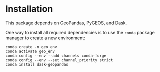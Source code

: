 # Installation

This package depends on GeoPandas, PyGEOS, and Dask.

One way to install all required dependencies is to use the ``conda`` package manager to
create a new environment:

```shell
conda create -n geo_env
conda activate geo_env
conda config --env --add channels conda-forge
conda config --env --set channel_priority strict
conda install dask-geopandas
```

